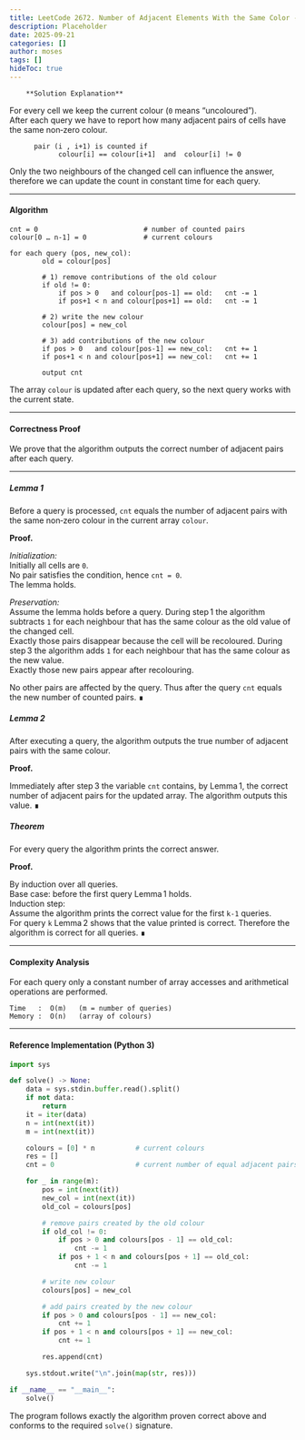 ```yaml
---
title: LeetCode 2672. Number of Adjacent Elements With the Same Color - 
description: Placeholder
date: 2025-09-21
categories: []
author: moses
tags: []
hideToc: true
---
```

        **Solution Explanation**

For every cell we keep the current colour (`0` means “uncoloured”).  
After each query we have to report how many adjacent pairs of cells
have the same non‑zero colour.

```
      pair (i , i+1) is counted if
            colour[i] == colour[i+1]  and  colour[i] != 0
```

Only the two neighbours of the changed cell can influence the answer,
therefore we can update the count in constant time for each query.



--------------------------------------------------------------------

#### Algorithm
```
cnt = 0                          # number of counted pairs
colour[0 … n-1] = 0              # current colours

for each query (pos, new_col):
        old = colour[pos]

        # 1) remove contributions of the old colour
        if old != 0:
            if pos > 0   and colour[pos-1] == old:   cnt -= 1
            if pos+1 < n and colour[pos+1] == old:   cnt -= 1

        # 2) write the new colour
        colour[pos] = new_col

        # 3) add contributions of the new colour
        if pos > 0   and colour[pos-1] == new_col:   cnt += 1
        if pos+1 < n and colour[pos+1] == new_col:   cnt += 1

        output cnt
```

The array `colour` is updated after each query, so the next query works
with the current state.



--------------------------------------------------------------------

#### Correctness Proof  

We prove that the algorithm outputs the correct number of adjacent
pairs after each query.

---

##### Lemma 1  
Before a query is processed, `cnt` equals the number of adjacent pairs
with the same non‑zero colour in the current array `colour`.

**Proof.**

*Initialization:*  
Initially all cells are `0`.  
No pair satisfies the condition, hence `cnt = 0`.  
The lemma holds.

*Preservation:*  
Assume the lemma holds before a query.
During step 1 the algorithm subtracts `1` for each neighbour that has
the same colour as the old value of the changed cell.  
Exactly those pairs disappear because the cell will be recoloured.
During step 3 the algorithm adds `1` for each neighbour that has the
same colour as the new value.  
Exactly those new pairs appear after recolouring.

No other pairs are affected by the query.
Thus after the query `cnt` equals the new number of counted pairs. ∎



##### Lemma 2  
After executing a query, the algorithm outputs the true number of
adjacent pairs with the same colour.

**Proof.**

Immediately after step 3 the variable `cnt` contains, by Lemma 1,
the correct number of adjacent pairs for the updated array.
The algorithm outputs this value. ∎



##### Theorem  
For every query the algorithm prints the correct answer.

**Proof.**

By induction over all queries.  
Base case: before the first query Lemma 1 holds.  
Induction step:  
Assume the algorithm prints the correct value for the first `k-1`
queries.  
For query `k` Lemma 2 shows that the value printed is correct.
Therefore the algorithm is correct for all queries. ∎



--------------------------------------------------------------------

#### Complexity Analysis

For each query only a constant number of array accesses and
arithmetical operations are performed.

```
Time   :  O(m)   (m = number of queries)
Memory :  O(n)   (array of colours)
```

--------------------------------------------------------------------

#### Reference Implementation (Python 3)

```python
import sys

def solve() -> None:
    data = sys.stdin.buffer.read().split()
    if not data:
        return
    it = iter(data)
    n = int(next(it))
    m = int(next(it))

    colours = [0] * n          # current colours
    res = []
    cnt = 0                    # current number of equal adjacent pairs

    for _ in range(m):
        pos = int(next(it))
        new_col = int(next(it))
        old_col = colours[pos]

        # remove pairs created by the old colour
        if old_col != 0:
            if pos > 0 and colours[pos - 1] == old_col:
                cnt -= 1
            if pos + 1 < n and colours[pos + 1] == old_col:
                cnt -= 1

        # write new colour
        colours[pos] = new_col

        # add pairs created by the new colour
        if pos > 0 and colours[pos - 1] == new_col:
            cnt += 1
        if pos + 1 < n and colours[pos + 1] == new_col:
            cnt += 1

        res.append(cnt)

    sys.stdout.write("\n".join(map(str, res)))

if __name__ == "__main__":
    solve()
```

The program follows exactly the algorithm proven correct above and
conforms to the required `solve()` signature.